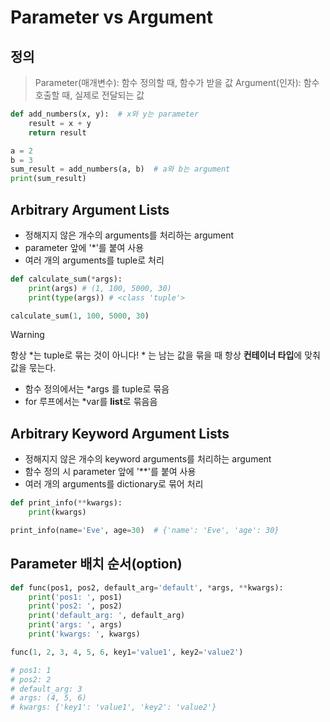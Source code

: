 # Parameter vs Argument

## 정의
> Parameter(매개변수): 함수 정의할 때, 함수가 받을 값
> Argument(인자): 함수 호출할 때, 실제로 전달되는 값

```python
def add_numbers(x, y):  # x와 y는 parameter
    result = x + y
    return result

a = 2
b = 3
sum_result = add_numbers(a, b)  # a와 b는 argument
print(sum_result)
```

## Arbitrary Argument Lists
- 정해지지 않은 개수의 arguments를 처리하는 argument
- parameter 앞에 '*'를 붙여 사용
- 여러 개의 arguments를 tuple로 처리
```python
def calculate_sum(*args):
    print(args) # (1, 100, 5000, 30)
    print(type(args)) # <class 'tuple'>

calculate_sum(1, 100, 5000, 30)
```

>[!WARNING]
> 항상 *는 tuple로 묶는 것이 아니다!
> \* 는 남는 값을 묶을 때 항상 **컨테이너 타입**에 맞춰 값을 묷는다.
> - 함수 정의에서는 *args 를 tuple로 묶음
> - for 루프에서는 *var를 **list**로 묶음음


## Arbitrary Keyword Argument Lists
- 정해지지 않은 개수의 keyword arguments를 처리하는 argument
- 함수 정의 시 parameter 앞에 '**'를 붙여 사용
- 여러 개의 arguments를 dictionary로 묶어 처리
```python
def print_info(**kwargs):
    print(kwargs)

print_info(name='Eve', age=30)  # {'name': 'Eve', 'age': 30}
```

## Parameter 배치 순서(option)
```python
def func(pos1, pos2, default_arg='default', *args, **kwargs):
    print('pos1: ', pos1)
    print('pos2: ', pos2)
    print('default_arg: ', default_arg)
    print('args: ', args)
    print('kwargs: ', kwargs)

func(1, 2, 3, 4, 5, 6, key1='value1', key2='value2')

# pos1: 1
# pos2: 2
# default_arg: 3
# args: (4, 5, 6)
# kwargs: {'key1': 'value1', 'key2': 'value2'}
```